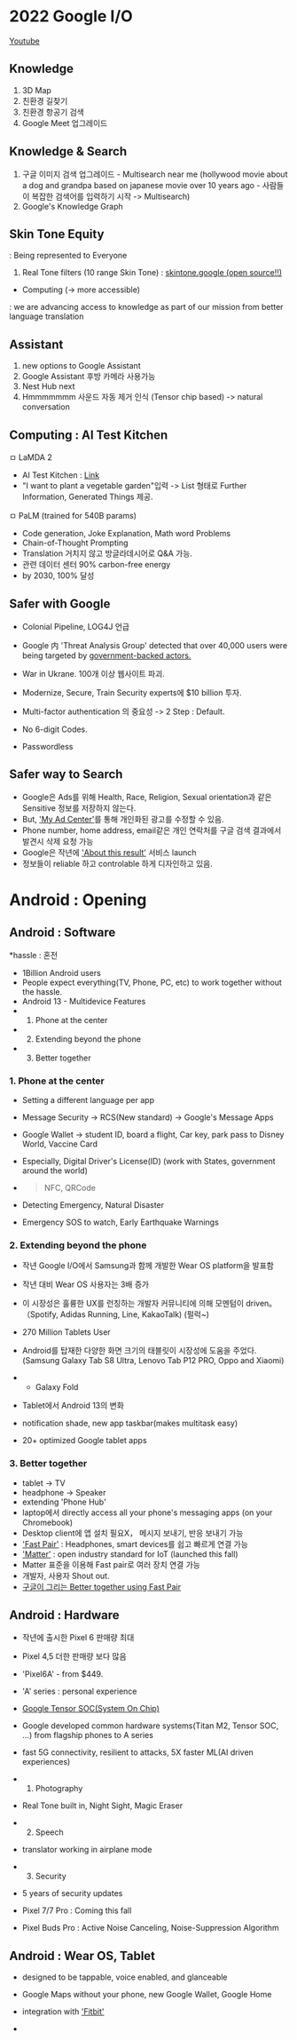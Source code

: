 # 2022 Google I/O


<a href="https://www.youtube.com/watch?v=nP-nMZpLM1A">Youtube</a>


## Knowledge
 1. 3D Map
 2. 친환경 길찾기
 3. 친환경 항공기 검색
 4. Google Meet 업그레이드


## Knowledge & Search
 1. 구글 이미지 검색 업그레이드 - Multisearch near me
 (hollywood movie about a dog and grandpa based on japanese movie over 10 years ago - 사람들이 복잡한 검색어를 입력하기 시작 -> Multisearch)
 2. Google's Knowledge Graph



## Skin Tone Equity

: Being represented to Everyone

 1. Real Tone filters (10 range Skin Tone) : <a href="https://skintone.google/">skintone.google (open source!!) </a>



- Computing (-> more accessible)

: we are advancing access to knowledge as part of our mission from better language translation


## Assistant
 1. new options to Google Assistant
 2. Google Assistant 후방 카메라 사용가능
 3. Nest Hub next
 4. Hmmmmmmm 사운드 자동 제거 인식 (Tensor chip based) -> natural conversation


## Computing : AI Test Kitchen
 
 ㅁ LaMDA 2

 - AI Test Kitchen : <a href="https://aitestkitchen.withgoogle.com/"> Link </a>
 - "I want to plant a vegetable garden"입력 -> List 형태로 Further Information, Generated Things 제공.

 ㅁ PaLM (trained for 540B params)

 - Code generation, Joke Explanation, Math word Problems
 - Chain-of-Thought Prompting
 - Translation 거치지 않고 방글라데시어로 Q&A 가능.
 - 관련 데이터 센터 90% carbon-free energy
 - by 2030, 100% 달성


## Safer with Google

 - Colonial Pipeline, LOG4J 언급
 - Google 内 'Threat Analysis Group' detected that over 40,000 users were being targeted by <a href="https://support.google.com/a/answer/9007870?hl=en">government-backed actors. </a>
 - War in Ukrane. 100개 이상 웹사이트 파괴.
 - Modernize, Secure, Train Security experts에 $10 billion 투자.
 

 - Multi-factor authentication 의 중요성 -> 2 Step : Default.
 - No 6-digit Codes.
 - Passwordless


## Safer way to Search
 
 - Google은 Ads를 위해 Health, Race, Religion, Sexual orientation과 같은 Sensitive 정보를 저장하지 않는다.
 - But, <a href="https://adssettings.google.com/authenticated">'My Ad Center'</a>를 통해 개인화된 광고를 수정할 수 있음.
 - Phone number, home address, email같은 개인 연락처를 구글 검색 결과에서 발견시 삭제 요청 가능
 - Google은 작년에 <a href="https://blog.google/products/search/about-search-results/">'About this result'</a> 서비스 launch
 - 정보들이 reliable 하고 controlable 하게 디자인하고 있음.

# Android : Opening


## Android : Software 


 *hassle : 혼전

 - 1Billion Android users
 - People expect everything(TV, Phone, PC, etc) to work together without the hassle.
 - Android 13 - Multidevice Features
 - 1. Phone at the center
 - 2. Extending beyond the phone
 - 3. Better together

### 1. Phone at the center
 - Setting a different language per app
 - Message Security -> RCS(New standard) -> Google's Message Apps
 - Google Wallet -> student ID, board a flight, Car key, park pass to Disney World, Vaccine Card
 - Especially, Digital Driver's License(ID) (work with States, government around the world)
 - > NFC, QRCode

 - Detecting Emergency, Natural Disaster
 - Emergency SOS to watch, Early Earthquake Warnings

### 2. Extending beyond the phone
 - 작년 Google I/O에서 Samsung과 함께 개발한 Wear OS platform을 발표함
 - 작년 대비 Wear OS 사용자는 3배 증가
 - 이 시장성은 훌륭한 UX를 런칭하는 개발자 커뮤니티에 의해 모멘텀이 driven。（Spotify, Adidas Running, Line, KakaoTalk) (펄럭~)



 - 270 Million Tablets User
 - Android를 탑재한 다양한 화면 크기의 태블릿이 시장성에 도움을 주었다. (Samsung Galaxy Tab S8 Ultra, Lenovo Tab P12 PRO, Oppo and Xiaomi)
 - + Galaxy Fold
 - Tablet에서 Android 13의 변화
 - notification shade, new app taskbar(makes multitask easy)
 - 20+ optimized Google tablet apps


 ### 3. Better together
 - tablet -> TV
 - headphone -> Speaker
 - extending 'Phone Hub'
 - laptop에서 directly access all your phone's messaging apps (on your Chromebook)
 - Desktop client에 앱 설치 필요X， 메시지 보내기, 반응 보내기 가능
 - <a href="https://developers.google.com/nearby/fast-pair/specifications/introduction">'Fast Pair'</a> : Headphones, smart devices를 쉽고 빠르게 연결 가능
 - <a href="https://csa-iot.org/all-solutions/matter/">'Matter'</a> : open industry standard for IoT (launched this fall)
 - Matter 표준을 이용해 Fast pair로 여러 장치 연결 가능
 - 개발자, 사용자 Shout out.
 - <a href="https://youtu.be/05rReT0Wti0?t=270">구글이 그리는 Better together using Fast Pair</a>


## Android : Hardware
 - 작년에 출시한 Pixel 6 판매량 최대
 - Pixel 4,5 더한 판매량 보다 많음 
 - 'Pixel6A' - from $449.
 - 'A' series : personal experience
 - <a href="https://www.androidauthority.com/google-tensor-3060818/">Google Tensor SOC(System On Chip)</a>
 - Google developed common hardware systems(Titan M2, Tensor SOC, ...) from flagship phones to A series  
 - fast 5G connectivity, resilient to attacks, 5X faster ML(AI driven experiences)


 - 1. Photography
 - Real Tone built in, Night Sight, Magic Eraser
 - 2. Speech
 - translator working in airplane mode
 - 3. Security
 - 5 years of security updates


 - Pixel 7/7 Pro : Coming this fall
 - Pixel Buds Pro : Active Noise Canceling, Noise-Suppression Algorithm


## Android : Wear OS, Tablet
 - designed to be tappable, voice enabled, and glanceable
 - Google Maps without your phone, new Google Wallet, Google Home
 - integration with <a href="https://linkin.bio/fitbit">'Fitbit'</a>

 - 